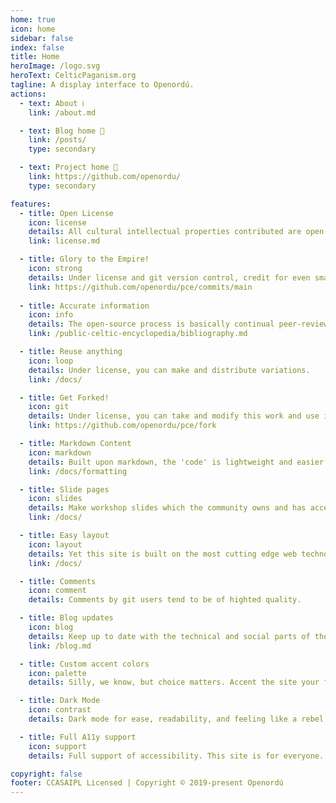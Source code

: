 ```yaml
---
home: true
icon: home
sidebar: false
index: false
title: Home
heroImage: /logo.svg
heroText: CelticPaganism.org
tagline: A display interface to Openordú.
actions:
  - text: About ℹ️
    link: /about.md

  - text: Blog home 📝
    link: /posts/
    type: secondary

  - text: Project home 🌱
    link: https://github.com/openordu/
    type: secondary

features:
  - title: Open License
    icon: license
    details: All cultural intellectual properties contributed are open licensed.
    link: license.md

  - title: Glory to the Empire!
    icon: strong
    details: Under license and git version control, credit for even small contributions are minutely preserved. Never have your work stolen.
    link: https://github.com/openordu/pce/commits/main
  
  - title: Accurate information
    icon: info
    details: The open-source process is basically continual peer-review.
    link: /public-celtic-encyclopedia/bibliography.md

  - title: Reuse anything
    icon: loop
    details: Under license, you can make and distribute variations.
    link: /docs/

  - title: Get Forked!
    icon: git
    details: Under license, you can take and modify this work and use it in your coven or grove. Go fork yourself a tradition.
    link: https://github.com/openordu/pce/fork

  - title: Markdown Content
    icon: markdown
    details: Built upon markdown, the 'code' is lightweight and easier to write than html.
    link: /docs/formatting

  - title: Slide pages
    icon: slides
    details: Make workshop slides which the community owns and has access to.
    link: /docs/

  - title: Easy layout
    icon: layout
    details: Yet this site is built on the most cutting edge web technology.
    link: /docs/

  - title: Comments
    icon: comment
    details: Comments by git users tend to be of highted quality.

  - title: Blog updates
    icon: blog
    details: Keep up to date with the technical and social parts of the project.
    link: /blog.md

  - title: Custom accent colors
    icon: palette
    details: Silly, we know, but choice matters. Accent the site your favorite color choice.

  - title: Dark Mode
    icon: contrast
    details: Dark mode for ease, readability, and feeling like a rebel.

  - title: Full A11y support
    icon: support
    details: Full support of accessibility. This site is for everyone.

copyright: false
footer: CCASAIPL Licensed | Copyright © 2019-present Openordú
---
```

